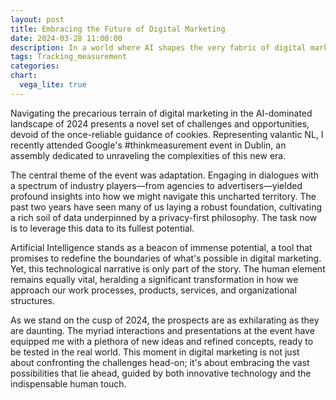```yaml
---
layout: post
title: Embracing the Future of Digital Marketing
date: 2024-03-28 11:00:00
description: In a world where AI shapes the very fabric of digital marketing, professionals stand at the brink of a paradigm shift
tags: Tracking_measurement
categories:
chart:
  vega_lite: true
---
```


Navigating the precarious terrain of digital marketing in the AI-dominated landscape of 2024 presents a novel set of challenges and opportunities, devoid of the once-reliable guidance of cookies. Representing valantic NL, I recently attended Google's #thinkmeasurement event in Dublin, an assembly dedicated to unraveling the complexities of this new era.

The central theme of the event was adaptation. Engaging in dialogues with a spectrum of industry players—from agencies to advertisers—yielded profound insights into how we might navigate this uncharted territory. The past two years have seen many of us laying a robust foundation, cultivating a rich soil of data underpinned by a privacy-first philosophy. The task now is to leverage this data to its fullest potential.

Artificial Intelligence stands as a beacon of immense potential, a tool that promises to redefine the boundaries of what's possible in digital marketing. Yet, this technological narrative is only part of the story. The human element remains equally vital, heralding a significant transformation in how we approach our work processes, products, services, and organizational structures.

As we stand on the cusp of 2024, the prospects are as exhilarating as they are daunting. The myriad interactions and presentations at the event have equipped me with a plethora of new ideas and refined concepts, ready to be tested in the real world. This moment in digital marketing is not just about confronting the challenges head-on; it's about embracing the vast possibilities that lie ahead, guided by both innovative technology and the indispensable human touch.
